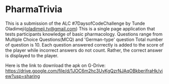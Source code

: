 
# PharmaTrivia
This is a submission of the ALC #7DaysofCodeChallenge by Tunde Oladimeji(oladimeji.ty@gmail.com)
This is a single page application that tests participants knowledge of basic pharmacology.
Questions range from Multiple Choice Questions(MCQ) and 'German-type' question
Total number of question is 10.
Each question answered correctly is added to the score of the player while incorrect answers do not count.
Rather, the correct answer is displayed to the player.

Here is the link to download the apk on G-Drive:
https://drive.google.com/file/d/1JOC6m2hc3UvKgQzrNJAqOBkberifraHk/view?usp=sharing

